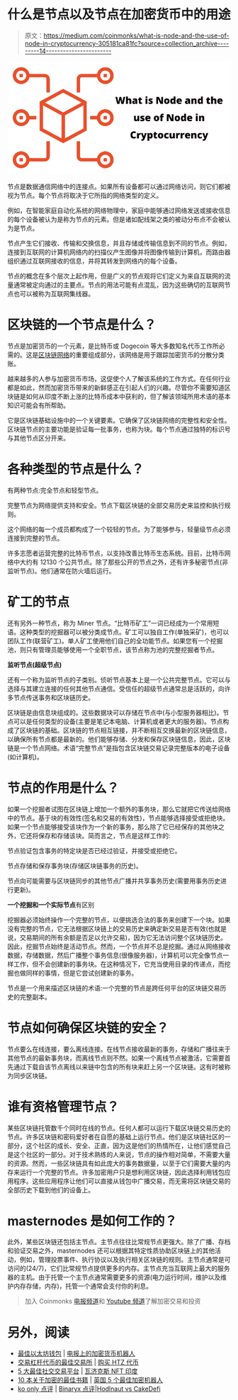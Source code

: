 # 什么是节点以及节点在加密货币中的用途

> 原文：<https://medium.com/coinmonks/what-is-node-and-the-use-of-node-in-cryptocurrency-305181ca81fc?source=collection_archive---------14----------------------->

![](img/6050590fa8536fec3f224e2270819142.png)

节点是数据通信网络中的连接点。如果所有设备都可以通过网络访问，则它们都被视为节点。每个节点将取决于它所指的网络类型的定义。

例如，在智能家庭自动化系统的网络物理中，家庭中能够通过网络发送或接收信息的每个设备被认为是称为节点的元素。但是诸如配线架之类的被动分布点不会被认为是节点。

节点产生它们接收、传输和交换信息，并且存储或传输信息到不同的节点。例如，连接到互联网的计算机网络内的扫描仪产生图像并将图像传输到计算机，而路由器组织通过互联网接收的信息，并将其转发到网络内的每个设备。

节点的概念在多个层次上起作用，但是广义的节点观将它们定义为来自互联网的流量通常被定向通过的主要点。节点的用法可能有点混乱，因为这些确切的互联网节点也可以被称为互联网集线器。

# 区块链的一个节点是什么？

节点是加密货币的一个元素，是比特币或 Dogecoin 等大多数知名代币工作所必需的。这是[区块链网络](https://www.thecoinleaks.com/blog/what-is-web3-how-web3-works/)的重要组成部分，该网络是用于跟踪加密货币的分散分类账。

越来越多的人参与加密货币市场，这促使个人了解该系统的工作方式。在任何行业都是如此，然而加密货币带来的新鲜感正在引起人们的兴趣。尽管你不需要知道区块链是如何从印度不断上涨的比特币成本中获利的，但了解该领域所用术语的基本知识可能会有所帮助。

它是区块链基础设施中的一个关键要素。它确保了区块链网络的完整性和安全性。区块链节点的主要功能是验证每一批事务，也称为块。每个节点通过独特的标识号与其他节点区分开来。

# 各种类型的节点是什么？

有两种节点:完全节点和轻型节点。

完整节点为网络提供支持和安全。节点下载区块链的全部交易历史来监控和执行规则。

这个网络的每一个成员都构成了一个较轻的节点。为了能够参与，轻量级节点必须连接到完整的节点。

许多志愿者运营完整的比特币节点，以支持改善比特币生态系统。目前，比特币网络中大约有 12130 个公共节点。除了那些公开的节点之外，还有许多秘密节点(非监听节点)。他们通常在防火墙后运行。

# 矿工的节点

还有另外一种节点，称为 Miner 节点。“比特币矿工”一词已经成为一个常用短语。这种类型的挖掘器可以被分类成节点。矿工可以独自工作(单独采矿)，也可以团队工作(联营矿工)。单人矿工使用他们自己的全功能节点。如果您有一个挖掘池，则只有管理员能够使用一个全职节点，该节点称为池的完整挖掘者节点。

**监听节点(超级节点)**

还有一个称为监听节点的子类别。侦听节点基本上是一个公共完整节点。它可以与选择与其建立连接的任何其他节点通信。受信任的超级节点通常总是活跃的，向许多节点传送事务和区块链历史。

区块链是由信息块组成的。这些数据块可以存储在节点中(与小型服务器相比)。节点可以是任何类型的设备(主要是笔记本电脑、计算机或者更大的服务器)。节点构成了区块链的基础。区块链的节点相互链接，并不断相互交换最新的区块链信息，以确保所有节点都是最新的。他们能够存储、分发和保存区块链信息，因此，区块链是一个节点网络。术语“完整节点”是指包含区块链交易记录完整版本的电子设备(如计算机)。

# 节点的作用是什么？

如果一个挖掘者试图在区块链上增加一个额外的事务块，那么它就把它传送给网络中的节点。基于块的有效性(签名和交易的有效性)，节点能够选择接受或拒绝块。如果一个节点能够接受该块作为一个新的事务，那么除了它已经保存的其他块之外，它还将保存和存储该块。简而言之，节点是这样工作的:

节点验证包含事务的特定块是否已经过验证，并接受或拒绝它。

节点存储和保存事务块(存储区块链事务的历史)。

节点向可能需要与区块链同步的其他节点广播并共享事务历史(需要用事务历史进行更新)。

**一个挖掘和一个实际节点**有区别

挖掘器必须始终操作一个完整的节点，以便挑选合法的事务来创建下一个块。如果没有完整的节点，它无法根据区块链上的交易历史来确定新交易是否有效(也就是说，交易期间的所有余额是否足以允许交易)，因为它无法访问整个区块链历史。因此，挖掘节点始终是活动节点。然而，一个节点并不总是挖掘。通过从网络接收数据，存储数据，然后广播整个事务信息(很像服务器)，计算机可以完全像节点一样工作，但不会创建新的事务块。在这种情况下，它充当使用目录的传递点，而挖掘也做同样的事情，但是它尝试创建新的事务。

节点是一个用来描述区块链的术语:一个完整的节点是跨任何平台的区块链交易历史的完整副本。

# 节点如何确保区块链的安全？

节点要么在线连接，要么离线连接。在线节点接收最新的事务，存储和广播往来于其他节点的最新事务块，而离线节点则不然。如果一个离线节点被激活，它需要首先通过下载自该节点离线以来链中包含的所有块来赶上另一个区块链。这有时被称为同步区块链。

# 谁有资格管理节点？

某些区块链托管数千个同时在线的节点。任何人都可以运行下载区块链交易历史的节点。许多区块链和密码爱好者在自愿的基础上运行节点。他们是区块链社区的一部分，这个社区的成长、安全、正直，因为这是他们的热情所在，让他们感觉自己是这个社区的一部分。对于技术熟练的人来说，节点的操作相对简单，不需要大量的资源。然而，一些区块链具有如此庞大的事务数据量，以至于它们需要大量的内存来运行一个完整的节点。许多加密用户只是想利用区块链，因此选择利用钱包应用程序。这些应用程序让他们可以直接从钱包中广播交易，而无需将区块链交易的全部历史下载到他们的设备上。

# masternodes 是如何工作的？

此外，某些区块链还包括主节点。主节点往往比常规节点更强大。除了广播、存档和验证交易之外，masternodes 还可以根据其特定性质协助区块链上的其他活动，例如，管理投票事件、执行协议以及执行相关区块链的规则。主节点通常是可访问的(24/7)，它们比常规节点提供更多的内存。主节点充当互联网上最大的服务器的主机。由于托管一个主节点通常需要更多的资源(电力运行时间，维护以及维护内存存储，内存)，托管一个通常会支付你的利息。

> 加入 Coinmonks [电报频道](https://t.me/coincodecap)和 [Youtube 频道](https://www.youtube.com/c/coinmonks/videos)了解加密交易和投资

# 另外，阅读

*   [最佳以太坊钱包](https://coincodecap.com/best-ethereum-wallets) | [电报上的加密货币机器人](https://coincodecap.com/telegram-crypto-bots)
*   [交易杠杆代币的最佳交易所](https://coincodecap.com/leveraged-token-exchanges) | [购买 HTZ 代币](https://coincodecap.com/how-to-buy-htz-token)
*   [5 大最佳社交交易平台](https://coincodecap.com/best-social-trading-platforms) | [瓦济克斯 NFT 印度](https://coincodecap.com/wazirx-nft-india)
*   [10 本关于加密的最佳书籍](https://coincodecap.com/best-crypto-books) | [英国 5 个最佳加密机器人](https://coincodecap.com/uk-trading-bots)
*   [ko only 点评](https://coincodecap.com/koinly-review) | [Binaryx 点评](https://coincodecap.com/binaryx-review)|[Hodlnaut vs CakeDefi](https://coincodecap.com/hodlnaut-vs-cakedefi-vs-celsius)
